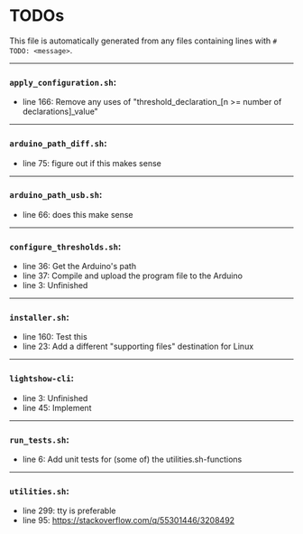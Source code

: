 # TODOs
   This file is automatically generated from any files containing lines with `#  TODO: <message>`.
   
---
### `apply_configuration.sh`:
* line 166: Remove any uses of "threshold_declaration_[n >= number of declarations]_value"
---
### `arduino_path_diff.sh`:
* line 75: figure out if this makes sense
---
### `arduino_path_usb.sh`:
* line 66: does this make sense
---
### `configure_thresholds.sh`:
* line 36: Get the Arduino's path
* line 37: Compile and upload the program file to the Arduino
* line 3: Unfinished
---
### `installer.sh`:
* line 160: Test this
* line 23: Add a different "supporting files" destination for Linux
---
### `lightshow-cli`:
* line 3: Unfinished
* line 45:    Implement
---
### `run_tests.sh`:
* line 6: Add unit tests for (some of) the utilities.sh-functions
---
### `utilities.sh`:
* line 299: tty is preferable
* line 95: https://stackoverflow.com/q/55301446/3208492
